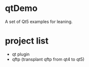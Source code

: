 # qtDemo
A set of Qt5 examples for leaning.

# project list

  - qt plugin
  - qftp (transplant qftp from qt4 to qt5)
